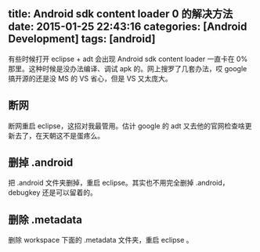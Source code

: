 title: Android sdk content loader 0 的解决方法
date: 2015-01-25 22:43:16
categories: [Android Development]
tags: [android]
---

有些时候打开 eclipse + adt 会出现 Android sdk content loader 一直卡在 0% 那里。这种时候是没办法编译、调试 apk 的。网上搜罗了几套办法，哎 google 搞开源的还是没 MS 的 VS 省心，但是 VS 又太庞大。

## 断网

断网重启 eclipse，这招对我最管用。估计 google 的 adt 又去他的官网检查啥更新去了，在天朝这不是蛋疼么。

## 删掉 .android

把 .android 文件夹删掉，重启 eclipse。其实也不用完全删掉 .android， debugkey 还是可以留着的。

## 删除 .metadata
删除 workspace 下面的 .metadata 文件夹，重启 eclipse 。



